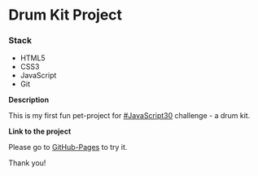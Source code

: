 # Drum Kit Project

### Stack

* HTML5
* CSS3
* JavaScript
* Git

**Description**

This is my first fun pet-project for [#JavaScript30](https://javascript30.com/) challenge - a drum kit.

**Link to the project**

Please go to [GitHub-Pages](https://marybayt.github.io/JS30-drum-kit/) to try it.

Thank you!